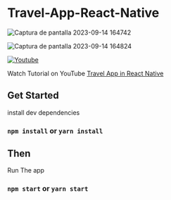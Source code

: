 # Travel-App-React-Native


![Captura de pantalla 2023-09-14 164742](https://github.com/javiovi/Travel-App-Native/assets/106032666/c78e981c-42ff-4e40-b5ef-f21b92f5334c)


  ![Captura de pantalla 2023-09-14 164824](https://github.com/javiovi/Travel-App-Native/assets/106032666/d6f5d03c-eb24-433c-8810-9c5eb01791d4)

  <p align="left">
    <a href="https://www.youtube.com/channel/UCILovaLl2fUPAww1bGJ4sJQ?sub_confirmation=1"><img alt="Youtube" title="Youtube"  src="https://img.shields.io/badge/-Subscribe-red?style=for-the-badge&logo=youtube&logoColor=white"/></a>
    <p>
      Watch Tutorial on YouTube <a href="https://youtu.be/vV9zIDgT4Ik" target="_blank">Travel App in React Native</a>
    </p>
    
  </p>

  

## Get Started

install dev dependencies

### `npm install` or `yarn install`

## Then

Run The app

### `npm start` or `yarn start`


